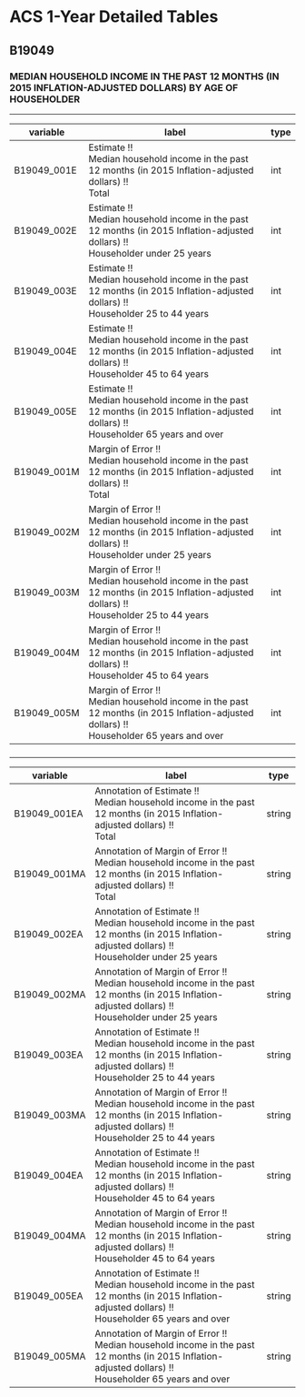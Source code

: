 # ACS 1-Year Detailed Tables

## B19049

### MEDIAN HOUSEHOLD INCOME IN THE PAST 12 MONTHS (IN 2015 INFLATION-ADJUSTED DOLLARS) BY AGE OF HOUSEHOLDER

___

| variable | label | type |
| ----- | ----- | ----- |
| B19049_001E | Estimate !!<br>Median household income in the past 12 months (in 2015 Inflation-adjusted dollars) !!<br>Total | int |
| B19049_002E | Estimate !!<br>Median household income in the past 12 months (in 2015 Inflation-adjusted dollars) !!<br>Householder under 25 years | int |
| B19049_003E | Estimate !!<br>Median household income in the past 12 months (in 2015 Inflation-adjusted dollars) !!<br>Householder 25 to 44 years | int |
| B19049_004E | Estimate !!<br>Median household income in the past 12 months (in 2015 Inflation-adjusted dollars) !!<br>Householder 45 to 64 years | int |
| B19049_005E | Estimate !!<br>Median household income in the past 12 months (in 2015 Inflation-adjusted dollars) !!<br>Householder 65 years and over | int |
| B19049_001M | Margin of Error !!<br>Median household income in the past 12 months (in 2015 Inflation-adjusted dollars) !!<br>Total | int |
| B19049_002M | Margin of Error !!<br>Median household income in the past 12 months (in 2015 Inflation-adjusted dollars) !!<br>Householder under 25 years | int |
| B19049_003M | Margin of Error !!<br>Median household income in the past 12 months (in 2015 Inflation-adjusted dollars) !!<br>Householder 25 to 44 years | int |
| B19049_004M | Margin of Error !!<br>Median household income in the past 12 months (in 2015 Inflation-adjusted dollars) !!<br>Householder 45 to 64 years | int |
| B19049_005M | Margin of Error !!<br>Median household income in the past 12 months (in 2015 Inflation-adjusted dollars) !!<br>Householder 65 years and over | int |
### 

___

| variable | label | type |
| ----- | ----- | ----- |
| B19049_001EA | Annotation of Estimate !!<br>Median household income in the past 12 months (in 2015 Inflation-adjusted dollars) !!<br>Total | string |
| B19049_001MA | Annotation of Margin of Error !!<br>Median household income in the past 12 months (in 2015 Inflation-adjusted dollars) !!<br>Total | string |
| B19049_002EA | Annotation of Estimate !!<br>Median household income in the past 12 months (in 2015 Inflation-adjusted dollars) !!<br>Householder under 25 years | string |
| B19049_002MA | Annotation of Margin of Error !!<br>Median household income in the past 12 months (in 2015 Inflation-adjusted dollars) !!<br>Householder under 25 years | string |
| B19049_003EA | Annotation of Estimate !!<br>Median household income in the past 12 months (in 2015 Inflation-adjusted dollars) !!<br>Householder 25 to 44 years | string |
| B19049_003MA | Annotation of Margin of Error !!<br>Median household income in the past 12 months (in 2015 Inflation-adjusted dollars) !!<br>Householder 25 to 44 years | string |
| B19049_004EA | Annotation of Estimate !!<br>Median household income in the past 12 months (in 2015 Inflation-adjusted dollars) !!<br>Householder 45 to 64 years | string |
| B19049_004MA | Annotation of Margin of Error !!<br>Median household income in the past 12 months (in 2015 Inflation-adjusted dollars) !!<br>Householder 45 to 64 years | string |
| B19049_005EA | Annotation of Estimate !!<br>Median household income in the past 12 months (in 2015 Inflation-adjusted dollars) !!<br>Householder 65 years and over | string |
| B19049_005MA | Annotation of Margin of Error !!<br>Median household income in the past 12 months (in 2015 Inflation-adjusted dollars) !!<br>Householder 65 years and over | string |

